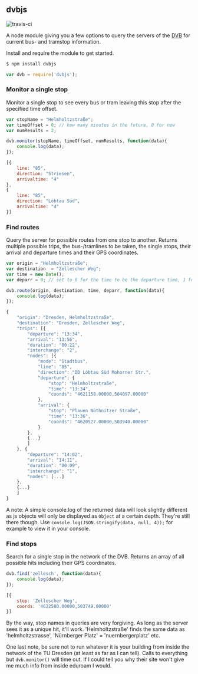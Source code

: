 ## dvbjs

![travis-ci](http://img.shields.io/travis/kiliankoe/dvbjs.svg?style=flat)

A node module giving you a few options to query the servers of the [DVB](http://dvb.de) for current bus- and tramstop information.

Install and require the module to get started.
```sh
$ npm install dvbjs
```

```js
var dvb = require('dvbjs');
```

### Monitor a single stop

Monitor a single stop to see every bus or tram leaving this stop after the specified time offset.

```js
var stopName = "Helmholtzstraße";
var timeOffset = 0; // how many minutes in the future, 0 for now
var numResults = 2;

dvb.monitor(stopName, timeOffset, numResults, function(data){
    console.log(data);
});
```

```js
[{
    line: "85",
    direction: "Striesen",
    arrivaltime: "4"
},
{
    line: "85",
    direction: "Löbtau Süd",
    arrivaltime: "4"
}]
```

### Find routes

Query the server for possible routes from one stop to another. Returns multiple possible trips, the bus-/tramlines to be taken, the single stops, their arrival and departure times and their GPS coordinates.

```js
var origin = "Helmholtzstraße";
var destination  = "Zellescher Weg";
var time = new Date();
var deparr = 0; // set to 0 for the time to be the departure time, 1 for arrival time

dvb.route(origin, destination, time, deparr, function(data){
    console.log(data);
});
```

```js
{
    "origin": "Dresden, Helmholtzstraße",
    "destination": "Dresden, Zellescher Weg",
    "trips": [{
        "departure": "13:34",
        "arrival": "13:56",
        "duration": "00:22",
        "interchange": "2",
        "nodes": [{
            "mode": "Stadtbus",
            "line": "85",
            "direction": "DD Löbtau Süd Mohorner Str.",
            "departure": {
                "stop": "Helmholtzstraße",
                "time": "13:34",
                "coords": "4621158.00000,504097.00000"
            },
            "arrival": {
                "stop": "Plauen Nöthnitzer Straße",
                "time": "13:36",
                "coords": "4620527.00000,503940.00000"
            }
        },
        {...}
        ]
    }, {
        "departure": "14:02",
        "arrival": "14:11",
        "duration": "00:09",
        "interchange": "1",
        "nodes": [...]
    },
    {...}
    ]
}
```

A note: A simple console.log of the returned data will look slightly different as js objects will only be displayed as `Object` at a certain depth. They're still there though. Use `console.log(JSON.stringify(data, null, 4));` for example to view it in your console.

### Find stops

Search for a single stop in the network of the DVB. Returns an array of all possible hits including their GPS coordinates.

```js
dvb.find('zellesch', function(data){
    console.log(data);
});
```

```js
[{
    stop: 'Zellescher Weg',
    coords: '4622580.00000,503749.00000'
}]
```

By the way, stop names in queries are very forgiving. As long as the server sees it as a unique hit, it'll work. 'Helmholtzstraße' finds the same data as 'helmholtzstrasse', 'Nürnberger Platz' = 'nuernbergerplatz' etc.

One last note, be sure not to run whatever it is your building from inside the network of the TU Dresden (at least as far as I can tell). Calls to everything but `dvb.monitor()` will time out. If I could tell you why their site won't give me much info from inside eduroam I would.

